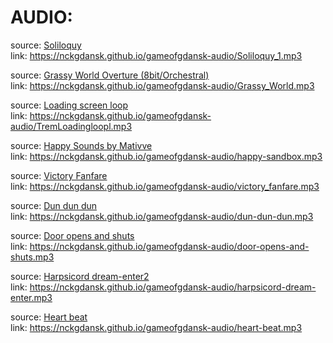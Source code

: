 # AUDIO:

source: [Soliloquy](https://opengameart.org/content/soliloquy) <br>
link: https://nckgdansk.github.io/gameofgdansk-audio/Soliloquy_1.mp3 <br>

source: [Grassy World Overture (8bit/Orchestral)](https://opengameart.org/content/grassy-world-overture-8bitorchestral) <br>
link: https://nckgdansk.github.io/gameofgdansk-audio/Grassy_World.mp3 <br>

source: [Loading screen loop](https://opengameart.org/content/loading-screen-loop) <br>
link: https://nckgdansk.github.io/gameofgdansk-audio/TremLoadingloopl.mp3 <br>

source: [Happy Sounds by Mativve](https://freesound.org/people/Mativve/sounds/416778/) <br>
link: https://nckgdansk.github.io/gameofgdansk-audio/happy-sandbox.mp3 <br>

source: [Victory Fanfare](https://freesound.org/people/humanoide9000/sounds/466133/) <br>
link: https://nckgdansk.github.io/gameofgdansk-audio/victory_fanfare.mp3 <br>

source: [Dun dun dun](https://freesound.org/people/Simon_Lacelle/sounds/45654/) <br>
link: https://nckgdansk.github.io/gameofgdansk-audio/dun-dun-dun.mp3 <br>

source: [Door opens and shuts](https://freesound.org/people/FreqMan/sounds/23168/) <br>
link: https://nckgdansk.github.io/gameofgdansk-audio/door-opens-and-shuts.mp3 <br>

source: [Harpsicord dream-enter2](https://freesound.org/people/zerolagtime/sounds/29625/) <br>
link: https://nckgdansk.github.io/gameofgdansk-audio/harpsicord-dream-enter.mp3 <br>

source: [Heart beat](https://freesound.org/people/greyseraphim/sounds/21409/) <br>
link: https://nckgdansk.github.io/gameofgdansk-audio/heart-beat.mp3